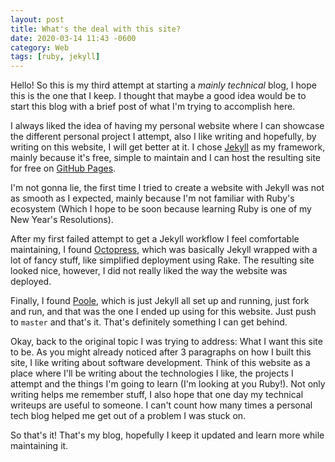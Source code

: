 ```yaml
---
layout: post
title: What's the deal with this site?
date: 2020-03-14 11:43 -0600
category: Web
tags: [ruby, jekyll]
---
```


Hello! So this is my third attempt at starting a
*mainly technical* blog, I hope this is the one that I keep.
I thought that maybe a good idea would be 
to start this blog with a brief post of what I'm trying to accomplish
here.

I always liked the idea of having my personal website where I can
showcase the different personal project I attempt, also I like writing
and hopefully, by writing on this website, I will get better at it. I
chose [Jekyll](https://jekyllrb.com/) as my framework, mainly because
it's free, simple to maintain and I can host the resulting site
for free on [GitHub Pages](https://pages.github.com/).

I'm not gonna lie, the first time I tried to create a website
with Jekyll was not as smooth as I expected, mainly because
I'm not familiar with Ruby's ecosystem (Which I hope to be 
soon because learning Ruby is one of my New Year's Resolutions).

After my first failed attempt to get a Jekyll workflow I feel 
comfortable maintaining, I found [Octopress](http://octopress.org/),
which was basically Jekyll wrapped with a lot of fancy stuff, like
simplified deployment using Rake. The resulting site looked nice,
however, I did not really liked the way the website was deployed.

Finally, I found [Poole](https://getpoole.com/), which is just 
Jekyll all set up and running, just fork and run, and that was 
the one I ended up using for this website. Just push to `master` and that's
it. That's definitely something I can get behind.

Okay, back to the original topic I was trying to address: What I want this
site to be. As you might already noticed after 3 paragraphs on how I
built this site, I like writing about software development. Think of
this website as a place where I'll be writing about the technologies
I like, the projects I attempt and the things I'm going to learn (I'm
looking at you Ruby!). Not only writing helps me remember stuff,
I also hope that one day my technical writeups are useful to someone. I
can't count how many times a personal tech blog helped me 
get out of a problem I was stuck on.

So that's it! That's my blog, hopefully I keep it updated and learn 
more while maintaining it.
